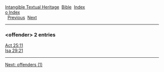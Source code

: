 [Intangible Textual Heritage](../../index)  [Bible](../index) 
[Index](index)   
[o Index](_o_)  
  [Previous](c07982)  [Next](c07984) 

------------------------------------------------------------------------

### &lt;offender&gt; 2 entries

[Act 25:11](../kjv/act025.htm#011)  
[Isa 29:21](../kjv/isa029.htm#021)  

------------------------------------------------------------------------

[Next: offenders (1)](c07984)
